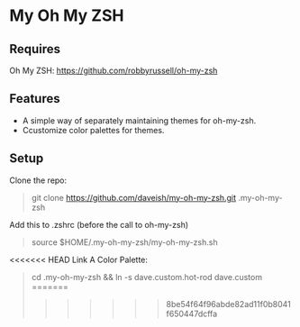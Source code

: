 My Oh My ZSH
============

Requires
--------
Oh My ZSH: https://github.com/robbyrussell/oh-my-zsh

Features
--------
- A simple way of separately maintaining themes for oh-my-zsh.
- Ccustomize color palettes for themes.

Setup
-----

Clone the repo:
> git clone https://github.com/daveish/my-oh-my-zsh.git .my-oh-my-zsh

Add this to .zshrc (before the call to oh-my-zsh)
> source $HOME/.my-oh-my-zsh/my-oh-my-zsh.sh

<<<<<<< HEAD
Link A Color Palette:
> cd .my-oh-my-zsh && ln -s dave.custom.hot-rod dave.custom
=======
>>>>>>> 8be54f64f96abde82ad11f0b8041f650447dcffa

